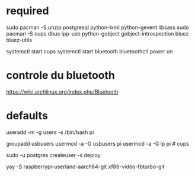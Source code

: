 # required

sudo pacman -S unzip postgresql python-lxml python-gevent libsass
sudo pacman -S cups dbus ipp-usb python-gobject gobject-introspection bluez bluez-utils


systemctl start cups
systemctl start bluetooth
bluetoothctl power on

# controle du bluetooth

https://wiki.archlinux.org/index.php/Bluetooth



# defaults

useradd -m -g users -s /bin/bash pi




groupadd usbusers
usermod -a -G usbusers pi
usermod -a -G lp pi # cups


sudo -u postgres createuser -s deploy

yay -S raspberrypi-userland-aarch64-git xf86-video-fbturbo-git